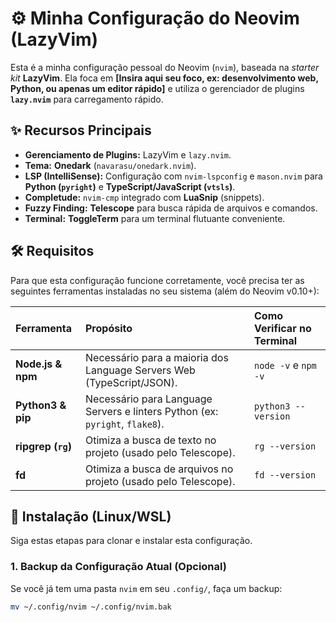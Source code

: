 # ⚙️ Minha Configuração do Neovim (LazyVim)

Esta é a minha configuração pessoal do Neovim (`nvim`), baseada na *starter kit* **LazyVim**. Ela foca em **[Insira aqui seu foco, ex: desenvolvimento web, Python, ou apenas um editor rápido]** e utiliza o gerenciador de plugins **`lazy.nvim`** para carregamento rápido.

## ✨ Recursos Principais

* **Gerenciamento de Plugins:** LazyVim e `lazy.nvim`.
* **Tema:** **Onedark** (`navarasu/onedark.nvim`).
* **LSP (IntelliSense):** Configuração com `nvim-lspconfig` e `mason.nvim` para **Python (`pyright`)** e **TypeScript/JavaScript (`vtsls`)**.
* **Completude:** `nvim-cmp` integrado com **LuaSnip** (snippets).
* **Fuzzy Finding:** **Telescope** para busca rápida de arquivos e comandos.
* **Terminal:** **ToggleTerm** para um terminal flutuante conveniente.

## 🛠️ Requisitos

Para que esta configuração funcione corretamente, você precisa ter as seguintes ferramentas instaladas no seu sistema (além do Neovim v0.10+):

| Ferramenta | Propósito | Como Verificar no Terminal |
| :--- | :--- | :--- |
| **Node.js & npm** | Necessário para a maioria dos Language Servers Web (TypeScript/JSON). | `node -v` e `npm -v` |
| **Python3 & pip** | Necessário para Language Servers e linters Python (ex: `pyright`, `flake8`). | `python3 --version` |
| **ripgrep (`rg`)** | Otimiza a busca de texto no projeto (usado pelo Telescope). | `rg --version` |
| **fd** | Otimiza a busca de arquivos no projeto (usado pelo Telescope). | `fd --version` |

## 🚀 Instalação (Linux/WSL)

Siga estas etapas para clonar e instalar esta configuração.

### 1. Backup da Configuração Atual (Opcional)

Se você já tem uma pasta `nvim` em seu `.config/`, faça um backup:

```bash
mv ~/.config/nvim ~/.config/nvim.bak
